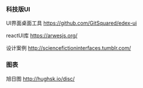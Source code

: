 

### 科技版UI
UI界面桌面工具 https://github.com/GitSquared/edex-ui

reactUI库 https://arwesjs.org/

设计案例 http://sciencefictioninterfaces.tumblr.com/


### 图表
旭日图 http://hughsk.io/disc/
